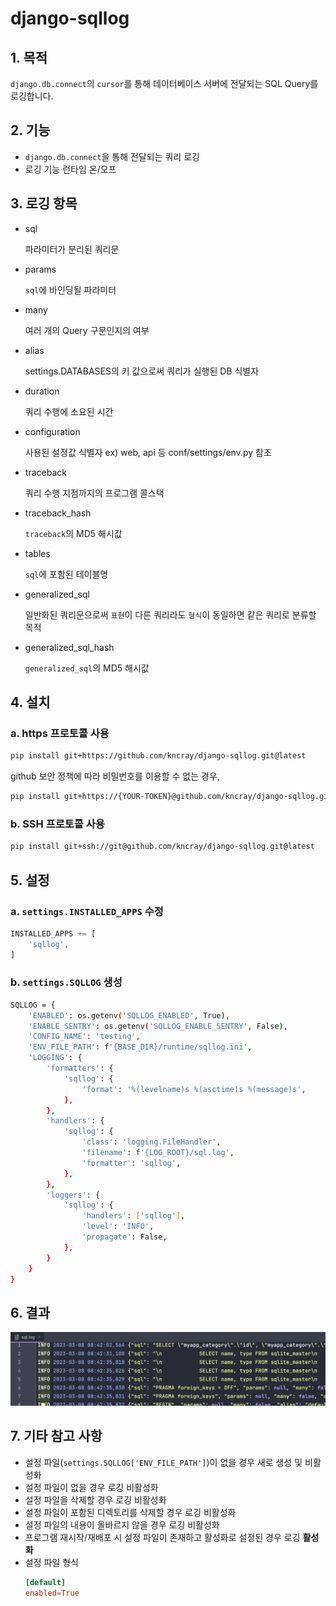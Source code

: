 # django-sqllog

## 1. 목적
`django.db.connect`의 `cursor`를 통해 데이터베이스 서버에 전달되는 SQL Query를 로깅합니다.


## 2. 기능

- `django.db.connect`을 통해 전달되는 쿼리 로깅
- 로깅 기능 런타임 온/오프


## 3. 로깅 항목

* sql

  파라미터가 분리된 쿼리문

* params

  `sql`에 바인딩될 파라미터

* many

  여러 개의 Query 구문인지의 여부

* alias

  settings.DATABASES의 키 값으로써 쿼리가 실행된 DB 식별자

* duration

  쿼리 수행에 소요된 시간

* configuration

  사용된 설정값 식별자 ex) web, api 등 conf/settings/env.py 참조

* traceback

  쿼리 수행 지점까지의 프로그램 콜스택

* traceback_hash

  `traceback`의 MD5 해시값

* tables

  `sql`에 포함된 테이블명

* generalized_sql

  일반화된 쿼리문으로써 `표현`이 다른 쿼리라도 `형식`이 동일하면 같은 쿼리로 분류할 목적

* generalized_sql_hash

  `generalized_sql`의 MD5 해시값


## 4. 설치

### a. https 프로토콜 사용
```bash
pip install git+https://github.com/kncray/django-sqllog.git@latest
```

github 보안 정책에 따라 비밀번호를 이용할 수 없는 경우,

```bash
pip install git+https://{YOUR-TOKEN}@github.com/kncray/django-sqllog.git@latest
```

### b. SSH 프로토콜 사용
```bash
pip install git+ssh://git@github.com/kncray/django-sqllog.git@latest
```


## 5. 설정

### a. `settings.INSTALLED_APPS` 수정

```python
INSTALLED_APPS += [
    'sqllog',
]
```

### b. `settings.SQLLOG` 생성

```bash
SQLLOG = {
    'ENABLED': os.getenv('SQLLOG_ENABLED', True),
    'ENABLE_SENTRY': os.getenv('SQLLOG_ENABLE_SENTRY', False),
    'CONFIG_NAME': 'testing',
    'ENV_FILE_PATH': f'{BASE_DIR}/runtime/sqllog.ini',
    'LOGGING': {
        'formatters': {
            'sqllog': {
                'format': '%(levelname)s %(asctime)s %(message)s',
            },
        },
        'handlers': {
            'sqllog': {
                'class': 'logging.FileHandler',
                'filename': f'{LOG_ROOT}/sql.log',
                'formatter': 'sqllog',
            },
        },
        'loggers': {
            'sqllog': {
                'handlers': ['sqllog'],
                'level': 'INFO',
                'propagate': False,
            },
        }
    }
}
```


## 6. 결과
![screenshot.20230308T174525.png](assets/screenshot.20230308T174525.png)


## 7. 기타 참고 사항

* 설정 파일(`settings.SQLLOG['ENV_FILE_PATH']`)이 없을 경우 새로 생성 및 비활성화
* 설정 파일이 없을 경우 로깅 비활성화
* 설정 파일을 삭제할 경우 로깅 비활성화
* 설정 파일이 포함된 디렉토리를 삭제할 경우 로깅 비활성화
* 설정 파일의 내용이 올바르지 않을 경우 로깅 비활성화
* 프로그램 재시작/재배포 시 설정 파일이 존재하고 활성화로 설정된 경우 로깅 **활성화**
* 설정 파일 형식
    ```conf
    [default]
    enabled=True
    ```
